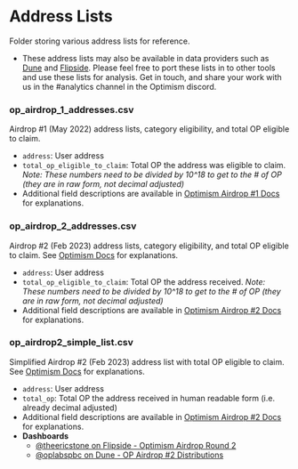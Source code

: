 # Address Lists
Folder storing various address lists for reference.
- These address lists may also be available in data providers such as [Dune](https://dune.com/) and [Flipside](https://flipsidecrypto.xyz/). Please feel free to port these lists in to other tools and use these lists for analysis. Get in touch, and share your work with us in the #analytics channel in the Optimism discord.

### op_airdrop_1_addresses.csv
Airdrop #1 (May 2022) address lists, category eligibility, and total OP eligible to claim.
- `address`: User address
- `total_op_eligible_to_claim`: Total OP the address was eligible to claim. *Note: These numbers need to be divided by 10^18 to get to the # of OP (they are in raw form, not decimal adjusted)*
- Additional field descriptions are available in [Optimism Airdrop #1 Docs](https://community.optimism.io/docs/governance/airdrop-1/) for explanations.

### op_airdrop_2_addresses.csv
Airdrop #2 (Feb 2023) address lists, category eligibility, and total OP eligible to claim. See [Optimism Docs](https://community.optimism.io/docs/governance/airdrop-2/) for explanations.
- `address`: User address
- `total_op_eligible_to_claim`: Total OP the address received. *Note: These numbers need to be divided by 10^18 to get to the # of OP (they are in raw form, not decimal adjusted)*
- Additional field descriptions are available in [Optimism Airdrop #2 Docs](https://community.optimism.io/docs/governance/airdrop-2/) for explanations.

### op_airdrop2_simple_list.csv
Simplified Airdrop #2 (Feb 2023) address list with total OP eligible to claim. See [Optimism Docs](https://community.optimism.io/docs/governance/airdrop-2/) for explanations.
- `address`: User address
- `total_op`: Total OP the address received in human readable form (i.e. already decimal adjusted)
- Additional field descriptions are available in [Optimism Airdrop #2 Docs](https://community.optimism.io/docs/governance/airdrop-2/) for explanations.
- **Dashboards**
  - [@theericstone on Flipside - Optimism Airdrop Round 2](https://flipsidecrypto.xyz/theericstone-pine/optimism-airdrop-round-2-qu3UsW)
  - [@oplabspbc on Dune - OP Airdrop #2 Distributions](https://dune.com/oplabspbc/op-airdrop-2-distributions)